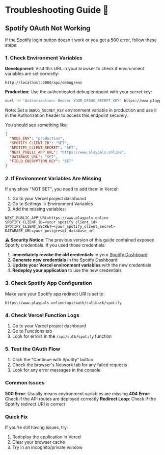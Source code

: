 # Troubleshooting Guide 🔧

## Spotify OAuth Not Working

If the Spotify login button doesn't work or you get a 500 error, follow these steps:

### 1. Check Environment Variables

**Development**: Visit this URL in your browser to check if environment variables are set correctly:
```
http://localhost:3000/api/debug/env
```

**Production**: Use the authenticated debug endpoint with your secret key:
```bash
curl -H "Authorization: Bearer YOUR_DEBUG_SECRET_KEY" https://www.playpals.online/api/debug/env
```
Note: Set a `DEBUG_SECRET_KEY` environment variable in production and use it in the Authorization header to access this endpoint securely.

You should see something like:
```json
{
  "NODE_ENV": "production",
  "SPOTIFY_CLIENT_ID": "SET",
  "SPOTIFY_CLIENT_SECRET": "SET", 
  "NEXT_PUBLIC_APP_URL": "https://www.playpals.online",
  "DATABASE_URL": "SET",
  "FIELD_ENCRYPTION_KEY": "SET"
}
```

### 2. If Environment Variables Are Missing

If any show "NOT SET", you need to add them in Vercel:

1. Go to your Vercel project dashboard
2. Go to Settings → Environment Variables
3. Add the missing variables:

```
NEXT_PUBLIC_APP_URL=https://www.playpals.online
SPOTIFY_CLIENT_ID=<your_spotify_client_id>
SPOTIFY_CLIENT_SECRET=<your_spotify_client_secret>
DATABASE_URL=your_postgresql_database_url
```

**⚠️ Security Notice**: The previous version of this guide contained exposed Spotify credentials. If you used those credentials:
1. **Immediately revoke the old credentials** in your [Spotify Dashboard](https://developer.spotify.com/dashboard)
2. **Generate new credentials** in the Spotify Dashboard
3. **Update your Vercel environment variables** with the new credentials
4. **Redeploy your application** to use the new credentials

### 3. Check Spotify App Configuration

Make sure your Spotify app redirect URI is set to:
```
https://www.playpals.online/api/auth/callback/spotify
```

### 4. Check Vercel Function Logs

1. Go to your Vercel project dashboard
2. Go to Functions tab
3. Look for errors in the `/api/auth/spotify` function

### 5. Test the OAuth Flow

1. Click the "Continue with Spotify" button
2. Check the browser's Network tab for any failed requests
3. Look for any error messages in the console

### Common Issues

**500 Error**: Usually means environment variables are missing
**404 Error**: Check if the API routes are deployed correctly
**Redirect Loop**: Check if the Spotify redirect URI is correct

### Quick Fix

If you're still having issues, try:
1. Redeploy the application in Vercel
2. Clear your browser cache
3. Try in an incognito/private window
